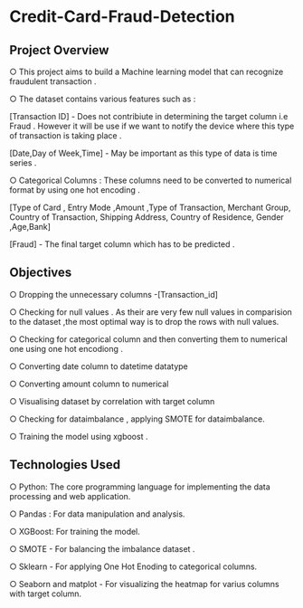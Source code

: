 # Credit-Card-Fraud-Detection


## Project Overview

○ This project aims to build a Machine learning model that can recognize fraudulent transaction . 

○ The dataset contains various features such as :
	
[Transaction ID] - Does not contribiute in determining the target column i.e Fraud . However it will be use if we want to notify the 
device where this type of transaction is taking place .

[Date,Day of Week,Time] - May be important as this type of data is time series .

○ Categorical Columns : 
These columns need to be converted to numerical format by using one hot encoding . 

[Type of Card , Entry Mode	,Amount	,Type of Transaction,	Merchant Group,	Country of Transaction,	Shipping Address,	Country of Residence,	Gender	,Age,Bank]
   
[Fraud]  - The final target column which has  to be  predicted . 


## Objectives

○ Dropping the unnecessary columns -[Transaction_id]

○ Checking for null values . As their are very few null values in comparision to the dataset ,the most optimal way is to drop the rows with null values.

○ Checking for categorical column and then converting them to numerical one using one hot encodiong . 

○ Converting date column to datetime datatype

○ Converting amount column to numerical

○ Visualising dataset by correlation with target column

○ Checking for dataimbalance , applying SMOTE for dataimbalance. 

○ Training the model using xgboost . 





## Technologies Used

○ Python: The core programming language for implementing the data processing and web application.

○ Pandas : For data manipulation and analysis.

○ XGBoost: For training the model.

○ SMOTE - For balancing the imbalance dataset .

○ Sklearn - For applying One Hot Enoding to categorical columns.

○ Seaborn and matplot - For visualizing the heatmap for varius columns with target column. 
